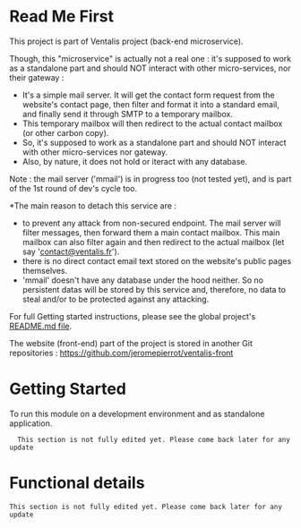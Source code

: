 # Read Me First
This project is part of Ventalis project (back-end microservice).

Though, this "microservice" is actually not a real one : it's supposed to work as a standalone part and should NOT interact with other micro-services, nor their gateway : 

- It's a simple mail server. It will get the contact form request from the website's contact page, then filter and format it into a standard email, and finally send it through SMTP to a temporary mailbox.
- This temporary mailbox will then redirect to the actual contact mailbox (or other carbon copy).
- So, it's supposed to work as a standalone part and should NOT interact with other micro-services nor gateway.
- Also, by nature, it does not hold or iteract with any database.

Note : the mail server ('mmail') is in progress too (not tested yet), and is part of the 1st round of dev's cycle too.

*The main reason to detach this  service are :
- to prevent any attack from non-secured endpoint. The mail server will filter messages, then forward them a main contact mailbox.
  This main mailbox can also filter again and then redirect to the actual mailbox (let say 'contact@ventalis.fr').
- there is no direct contact email text stored on the website's public pages themselves.
- 'mmail' doesn't have any database under the hood neither. So no persistent datas will be stored by this service and, therefore, no data to steal and/or to be protected against any attacking.

For full Getting started instructions, please see the global project's [README.md file](../README.md).

The website (front-end) part of the project is stored in another Git repositories :
https://github.com/jeromepierrot/ventalis-front

# Getting Started
To run this module on a development environment and as standalone application.

      This section is not fully edited yet. Please come back later for any update

# Functional details

    This section is not fully edited yet. Please come back later for any update

